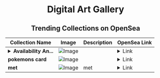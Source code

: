 <div align="center">

# Digital Art Gallery

## Trending Collections on OpenSea

| Collection Name                       | Image                                                                                     | Description                       | OpenSea Link                                                                                          |
|---------------------------------------|-------------------------------------------------------------------------------------------|-----------------------------------|--------------------------------------------------------------------------------------------------------|
| **<details><summary>Availability An...</summary>Availability Anchor</details>** | ![Image](https://i.seadn.io/s/raw/files/247c9d04e8b7abfe042a67d6d1bc3b3d.jpg?w=500&auto=format?w=200&auto=format) |  | <details><summary>Link</summary>[Availability Anchor](https://opensea.io/collection/availability-anchor)</details> |
| **pokemons card** | ![Image](https://i.seadn.io/s/raw/files/6bf1a85b606ae646144ee26fb3c60140.jpg?w=500&auto=format?w=200&auto=format) |  | <details><summary>Link</summary>[pokemons card](https://opensea.io/collection/pokemons-card)</details> |
| **met** | ![Image](https://i.seadn.io/s/raw/files/9eb265853e5849ffb86f0979fca00647.png?w=500&auto=format?w=200&auto=format) | met | <details><summary>Link</summary>[met](https://opensea.io/collection/met-14)</details> |

</div>